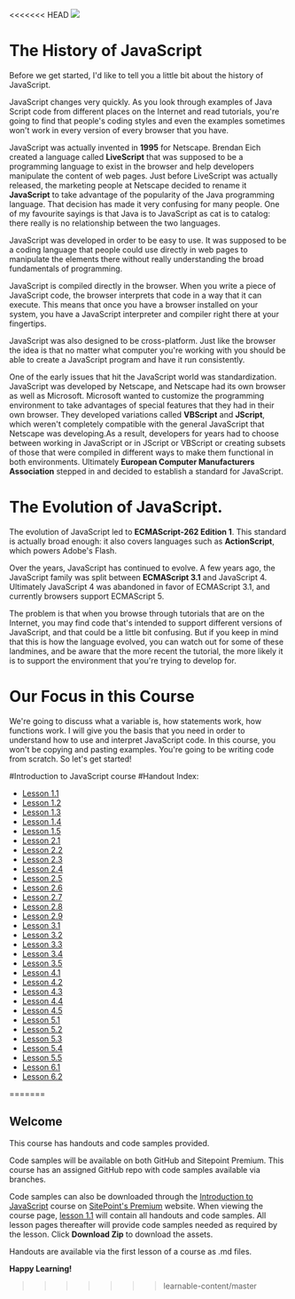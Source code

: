 <<<<<<< HEAD
![](Introduction_to_JavaScript_handouts/headings/introjs1.1.jpg)

# The History of JavaScript

Before we get started, I'd like to tell you a little bit about the history of JavaScript.

JavaScript changes very quickly. As you look through examples of Java Script code from different places on the Internet and read tutorials, you're going to find that people's coding styles and even the examples sometimes won't work in every version of every browser that you have.

JavaScript was actually invented in **1995** for Netscape. Brendan Eich created a language called **LiveScript** that was supposed to be a programming language to exist in the browser and help developers manipulate the content of web pages. Just before LiveScript was actually released, the marketing people at Netscape decided to rename it **JavaScript** to take advantage of the popularity of the Java programming language. That decision has made it very confusing for many people. One of my favourite sayings is that Java is to JavaScript as cat is to catalog: there really is no relationship between the two languages.

JavaScript was developed in order to be easy to use. It was supposed to be a coding language that people could use directly in web pages to manipulate the elements there without really understanding the broad fundamentals of programming.

JavaScript is compiled directly in the browser. When you write a piece of JavaScript code, the browser interprets that code in a way that it can execute. This means that once you have a browser installed on your system, you have a JavaScript interpreter and compiler right there at your fingertips.

JavaScript was also designed to be cross-platform. Just like the browser the idea is that no matter what computer you're working with you should be able to create a JavaScript program and have it run consistently.

One of the early issues that hit the JavaScript world was standardization. JavaScript was developed by Netscape, and Netscape had its own browser as well as Microsoft. Microsoft wanted to customize the programming environment to take advantages of special features that they had in their own browser. They developed variations called **VBScript** and **JScript**, which weren't completely compatible with the general JavaScript that Netscape was developing.As a result, developers for years had to choose between working in JavaScript or in JScript or VBScript or creating subsets of those that were compiled in different ways to make them functional in both environments. Ultimately **European Computer Manufacturers Association** stepped in and decided to establish a standard for JavaScript.

# The Evolution of JavaScript.

The evolution of JavaScript led to **ECMAScript-262 Edition 1**. This standard is actually broad enough: it also covers languages such as **ActionScript**, which powers Adobe's Flash.

Over the years, JavaScript has continued to evolve. A few years ago, the JavaScript family was split between **ECMAScript 3.1** and JavaScript 4. Ultimately JavaScript 4 was abandoned in favor of ECMAScript 3.1, and currently browsers support ECMAScript 5.

The problem is that when you browse through tutorials that are on the Internet, you may find code that's intended to support different versions of JavaScript, and that could be a little bit confusing. But if you keep in mind that this is how the language evolved, you can watch out for some of these landmines, and be aware that the more recent the tutorial, the more likely it is to support the environment that you're trying to develop for.

# Our Focus in this Course

We're going to discuss what a variable is, how statements work, how functions work. I will give you the basis that you need in order to understand how to use and interpret JavaScript code. In this course, you won't be copying and pasting examples. You're going to be writing code from scratch. So let's get started!




#Introduction to JavaScript course
#Handout Index:

* [Lesson 1.1](Introduction_to_JavaScript_handouts/lesson1.1.md)
* [Lesson 1.2](Introduction_to_JavaScript_handouts/lesson1.2.md)
* [Lesson 1.3](Introduction_to_JavaScript_handouts/lesson1.3.md)
* [Lesson 1.4](Introduction_to_JavaScript_handouts/lesson1.4.md)
* [Lesson 1.5](Introduction_to_JavaScript_handouts/lesson1.5.md)
* [Lesson 2.1](Introduction_to_JavaScript_handouts/lesson2.1.md)
* [Lesson 2.2](Introduction_to_JavaScript_handouts/lesson2.2.md)
* [Lesson 2.3](Introduction_to_JavaScript_handouts/lesson2.3.md)
* [Lesson 2.4](Introduction_to_JavaScript_handouts/lesson2.4.md)
* [Lesson 2.5](Introduction_to_JavaScript_handouts/lesson2.5.md)
* [Lesson 2.6](Introduction_to_JavaScript_handouts/lesson2.6.md)
* [Lesson 2.7](Introduction_to_JavaScript_handouts/lesson2.7.md)
* [Lesson 2.8](Introduction_to_JavaScript_handouts/lesson2.8.md)
* [Lesson 2.9](Introduction_to_JavaScript_handouts/lesson2.9.md)
* [Lesson 3.1](Introduction_to_JavaScript_handouts/lesson3.1.md)
* [Lesson 3.2](Introduction_to_JavaScript_handouts/lesson3.2.md)
* [Lesson 3.3](Introduction_to_JavaScript_handouts/lesson3.3.md)
* [Lesson 3.4](Introduction_to_JavaScript_handouts/lesson3.4.md)
* [Lesson 3.5](Introduction_to_JavaScript_handouts/lesson3.5.md)
* [Lesson 4.1](Introduction_to_JavaScript_handouts/lesson4.1.md)
* [Lesson 4.2](Introduction_to_JavaScript_handouts/lesson4.2.md)
* [Lesson 4.3](Introduction_to_JavaScript_handouts/lesson4.3.md)
* [Lesson 4.4](Introduction_to_JavaScript_handouts/lesson4.4.md)
* [Lesson 4.5](Introduction_to_JavaScript_handouts/lesson4.5.md)
* [Lesson 5.1](Introduction_to_JavaScript_handouts/lesson5.1.md)
* [Lesson 5.2](Introduction_to_JavaScript_handouts/lesson5.2.md)
* [Lesson 5.3](Introduction_to_JavaScript_handouts/lesson5.3.md)
* [Lesson 5.4](Introduction_to_JavaScript_handouts/lesson5.4.md)
* [Lesson 5.5](Introduction_to_JavaScript_handouts/lesson5.5.md)
* [Lesson 6.1](Introduction_to_JavaScript_handouts/lesson6.1.md)
* [Lesson 6.2](Introduction_to_JavaScript_handouts/lesson6.2.md)


=======
## Welcome
This course has handouts and code samples provided.

Code samples will be available on both GitHub and Sitepoint Premium. This course has an assigned GitHub repo with code samples available via branches. 

Code samples can also be downloaded through the [Introduction to JavaScript](https://www.sitepoint.com/premium/courses/introduction-to-javascript-2908) course on [SitePoint's Premium](https://sitepoint.com/premium) website. When viewing the course page, [lesson 1.1](https://github.com/learnable-content/introduction-to-javascript/tree/lesson1.1) will contain all handouts and code samples. All lesson pages thereafter will provide code samples needed as required by the lesson. Click **Download Zip** to download the assets.

Handouts are available via the first lesson of a course as .md files.

**Happy Learning!**
>>>>>>> learnable-content/master

